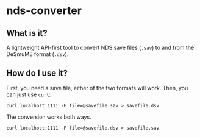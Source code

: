 # nds-converter

## What is it?
A lightweight API-first tool to convert NDS save files (`.sav`) to and from the DeSmuME format (`.dsv`).

## How do I use it?
First, you need a save file, either of the two formats will work.
Then, you can just use `curl`:

```
curl localhost:1111 -F file=@savefile.sav > savefile.dsv
```

The conversion works both ways.
```
curl localhost:1111 -F file=@savefile.dsv > savefile.sav
```
